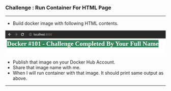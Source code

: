 ### Challenge : Run Container For HTML Page

---

- Build docker image with following HTML contents.

![Challenge](./images/Challenge-1.png)

- Publish that image on your Docker Hub Account.
- Share that image name with me. 
- When I will run container with that image. It should print same output as above.

---